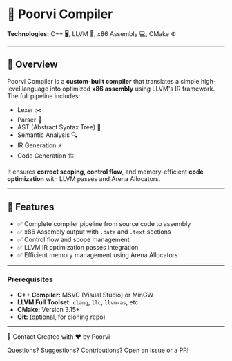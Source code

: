 # 🚀 Poorvi Compiler

**Technologies:** C++ 🖥️, LLVM 🦾, x86 Assembly 💻, CMake ⚙️

---

## 🌟 Overview

Poorvi Compiler is a **custom-built compiler** that translates a simple high-level language into optimized **x86 assembly** using LLVM's IR framework. The full pipeline includes:

- Lexer ✂️  
- Parser 📄  
- AST (Abstract Syntax Tree) 🌳  
- Semantic Analysis 🔍  
- IR Generation ⚡  
- Code Generation 🏗️

It ensures **correct scoping, control flow**, and memory-efficient **code optimization** with LLVM passes and Arena Allocators.  

---

## 🎯 Features

- ✅ Complete compiler pipeline from source code to assembly  
- ✅ x86 Assembly output with `.data` and `.text` sections  
- ✅ Control flow and scope management  
- ✅ LLVM IR optimization passes integration  
- ✅ Efficient memory management using Arena Allocators  

---


### Prerequisites

- **C++ Compiler:** MSVC (Visual Studio) or MinGW  
- **LLVM Full Toolset:** `clang`, `llc`, `llvm-as`, etc.  
- **CMake:** Version 3.15+  
- **Git:** (optional, for cloning repo)  

---

🤝 Contact
Created with ❤️ by Poorvi

Questions? Suggestions? Contributions? Open an issue or a PR!
